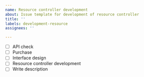 ```yaml
---
name: Resource controller development
about: Issue template for development of resource controller
title: ''
labels: development-resource
assignees: ''

---
```


- [ ] API check
- [ ] Purchase
- [ ] Interface design
- [ ] Resource controller development
- [ ] Write description
